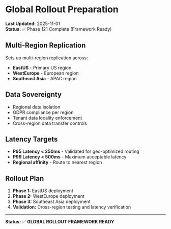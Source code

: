 # Global Rollout Preparation

**Last Updated:** 2025-11-01  
**Status:** ✅ Phase 121 Complete (Framework Ready)

## Multi-Region Replication

Sets up multi-region replication across:

- **EastUS** - Primary US region
- **WestEurope** - European region
- **Southeast Asia** - APAC region

## Data Sovereignty

- Regional data isolation
- GDPR compliance per region
- Tenant data locality enforcement
- Cross-region data transfer controls

## Latency Targets

- **P95 Latency < 250ms** - Validated for geo-optimized routing
- **P99 Latency < 500ms** - Maximum acceptable latency
- **Regional affinity** - Route to nearest region

## Rollout Plan

1. **Phase 1:** EastUS deployment
2. **Phase 2:** WestEurope deployment
3. **Phase 3:** Southeast Asia deployment
4. **Validation:** Cross-region testing and latency verification

---

**Status:** ✅ **GLOBAL ROLLOUT FRAMEWORK READY**
